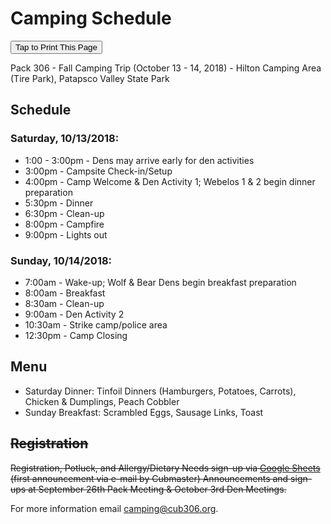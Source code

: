 # Camping Schedule #
<style>
@media print
{
    main{margin:0;padding:0;}
    header h1{font-size:50px;}
    #foot_contact{display:none;}
    ul li {font-size:0.9em;}
    
    h1{margin-top:0;padding-top:0;margin-bottom:0.5em;}
    h2{margin-top:0;margin-bottom:0.5em;font-size:1.25em;}
}
</style>
<button onclick="window.print()">Tap to Print This Page</button>

Pack 306 - Fall Camping Trip (October 13 - 14, 2018) - Hilton Camping Area (Tire Park), Patapsco Valley State Park

## Schedule ##

### Saturday, 10/13/2018:
* 1:00 - 3:00pm - Dens may arrive early for den activities
* 3:00pm - Campsite Check-in/Setup 
* 4:00pm - Camp Welcome & Den Activity 1; Webelos 1 & 2 begin dinner preparation
* 5:30pm - Dinner
* 6:30pm - Clean-up
* 8:00pm - Campfire 
* 9:00pm - Lights out  

### Sunday, 10/14/2018:
* 7:00am - Wake-up; Wolf & Bear Dens begin breakfast preparation
* 8:00am - Breakfast
* 8:30am - Clean-up
* 9:00am - Den Activity 2
* 10:30am - Strike camp/police area
* 12:30pm - Camp Closing

## Menu ##
* Saturday Dinner: Tinfoil Dinners (Hamburgers, Potatoes, Carrots), Chicken & Dumplings, Peach Cobbler
* Sunday Breakfast: Scrambled Eggs, Sausage Links, Toast

## ~~Registration~~ ##
~~Registration, Potluck, and Allergy/Dietary Needs sign-up via [Google Sheets][sheet] (first announcement via e-mail by Cubmaster)
Announcements and sign-ups at September 26th Pack Meeting & October 3rd Den Meetings.~~

For more information email [camping@cub306.org][camp].

<!-- image links -->
[hilton_img]: https://dnr.maryland.gov/publiclands/PublishingImages/PVSP_hiltonplayground.jpg "Hilton Park Area"
[camp]: mailto:camping@cub306.org "Camping Cordinator Email address"
[hilton]: https://dnr.maryland.gov/publiclands/Pages/central/patapscohilton.aspx "Patapsco Hilton Area"
[sheet]: https://www.google.com/sheets/about/ "What is google sheets"
[map]: https://maps.google.com/maps?f=q&source=s_q&hl=en&geocode=&q=1101+hilton+avenue+catonsville+md+21228&sll=37.0625%2c-95.677068&sspn=46.495626%2c78.662109&ie=UTF8&hq=&hnear=1101+Hilton+Ave%2c+Catonsville%2c+Baltimore%2c+Maryland+21228&t=h&z=16 "Google Map to camp site"
[menu]: https://docs.google.com/spreadsheets/d/1izvZjULJU3AtMdKsDQ7rGDGqJKODWIi6Z7PQCPW4LjA/edit?ts=5b9c7cb9 "Menu"
